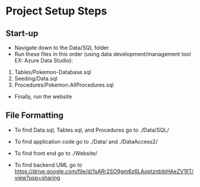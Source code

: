 # Project Setup Steps
## Start-up
- Navigate down to the Data/SQL folder
- Run these files in this order (using data development/management tool EX: Azure Data Studio):
1. Tables/Pokemon-Database.sql
2. Seeding/Data.sql
3. Procedures/Pokemon.AllProcedures.sql
- Finally, run the website

## File Formatting
- To find Data.sql, Tables.sql, and Procedures go to ./Data/SQL/

- To find application code go to ./Data/ and ./DataAccess2/

- To find front end go to ./Website/

- To find backend UML go to https://drive.google.com/file/d/1sARr2SO9gm6z6LAoptznbibHAeZV1llT/view?usp=sharing

